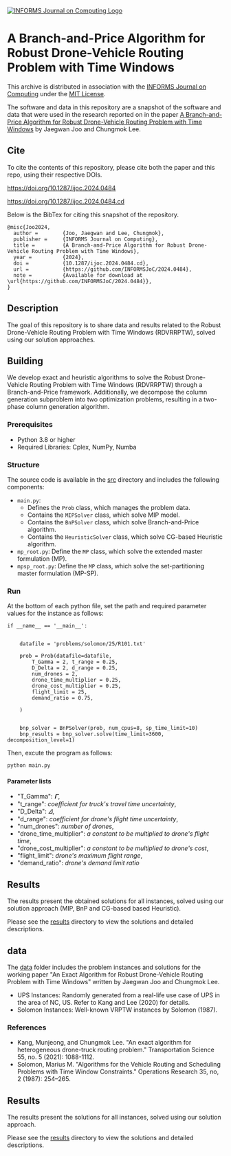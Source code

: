 [![INFORMS Journal on Computing Logo](https://INFORMSJoC.github.io/logos/INFORMS_Journal_on_Computing_Header.jpg)](https://pubsonline.informs.org/journal/ijoc)

# A Branch-and-Price Algorithm for Robust Drone-Vehicle Routing Problem with Time Windows

This archive is distributed in association with the [INFORMS Journal on
Computing](https://pubsonline.informs.org/journal/ijoc) under the [MIT License](LICENSE).

The software and data in this repository are a snapshot of the software and data that were used in the research reported on in the paper [A Branch-and-Price Algorithm for Robust Drone-Vehicle Routing Problem with Time Windows](https://doi.org/10.1287/ijoc.2023.0484) by Jaegwan Joo and Chungmok Lee.

## Cite

To cite the contents of this repository, please cite both the paper and this repo, using their respective DOIs.

https://doi.org/10.1287/ijoc.2024.0484

https://doi.org/10.1287/ijoc.2024.0484.cd

Below is the BibTex for citing this snapshot of the repository.

```
@misc{Joo2024,
  author =        {Joo, Jaegwan and Lee, Chungmok},
  publisher =     {INFORMS Journal on Computing},
  title =         {A Branch-and-Price Algorithm for Robust Drone-Vehicle Routing Problem with Time Windows},
  year =          {2024},
  doi =           {10.1287/ijoc.2024.0484.cd},
  url =           {https://github.com/INFORMSJoC/2024.0484},
  note =          {Available for download at \url{https://github.com/INFORMSJoC/2024.0484}},
}
```

## Description

The goal of this repository is to share data and results related to the Robust Drone-Vehicle Routing Problem with Time Windows (RDVRRPTW), solved using our solution approaches.

## Building

We develop exact and heuristic algorithms to solve the Robust Drone-Vehicle Routing Problem with Time Windows (RDVRRPTW) through a Branch-and-Price framework. Additionally, we decompose the column generation subproblem into two optimization problems, resulting in a two-phase column generation algorithm.

### Prerequisites

- Python 3.8 or higher
- Required Libraries: Cplex, NumPy, Numba

### Structure

The source code is available in the [src](src) directory and includes the following components:

- `main.py`: 
  - Defines the `Prob` class, which manages the problem data.
  - Contains the `MIPSolver` class, which solve MIP model.
  - Contains the `BnPSolver` class, which solve Branch-and-Price algorithm.
  - Contains the `HeuristicSolver` class, which solve CG-based Heuristic algorithm.
- `mp_root.py`: Define the `MP` class, which solve the extended master formulation (MP).
- `mpsp_root.py`: Define the `MP` class, which solve the set-partitioning master formulation (MP-SP).

### Run

At the bottom of each python file, set the path and required parameter values for the instance as follows:
```
if __name__ == '__main__':


    datafile = 'problems/solomon/25/R101.txt'

    prob = Prob(datafile=datafile,
        T_Gamma = 2, t_range = 0.25,
        D_Delta = 2, d_range = 0.25,
        num_drones = 2,
        drone_time_multiplier = 0.25,
        drone_cost_multiplier = 0.25,
        flight_limit = 25,
        demand_ratio = 0.75,

    )


    bnp_solver = BnPSolver(prob, num_cpus=8, sp_time_limit=10)
    bnp_results = bnp_solver.solve(time_limit=3600, decomposition_level=1)

```

Then, excute the program as follows:

```bash
python main.py
```

#### Parameter lists

- "T_Gamma": *𝚪*, 
- "t_range": *coefficient for truck's travel time uncertainty*, 
- "D_Delta": *𝛥*, 
- "d_range": *coefficient for drone's flight time uncertainty*, 
- "num_drones": *number of drones*, 
- "drone_time_multiplier": *a constant to be multiplied to drone's flight time*, 
- "drone_cost_multiplier": *a constant to be multiplied to drone's cost*, 
- "flight_limit": *drone's maximum flight range*, 
- "demand_ratio": *drone's demand limit ratio*

## Results

The results present the obtained solutions for all instances, solved using our solution approach (MIP, BnP and CG-based based Heuristic).

Please see the [results](results) directory to view the solutions and detailed descriptions.

## data

The [data](data) folder includes the problem instances and solutions for the working paper "An Exact Algorithm for Robust Drone-Vehicle Routing Problem with Time Windows" written by Jaegwan Joo and Chungmok Lee.

- UPS Instances: Randomly generated from a real-life use case of UPS in the area of NC, US. Refer to Kang and Lee (2020) for details.
- Solomon Instances: Well-known VRPTW instances by Solomon (1987).

### References

- Kang, Munjeong, and Chungmok Lee. "An exact algorithm for heterogeneous drone-truck routing problem." Transportation Science 55, no. 5 (2021): 1088-1112.
- Solomon,  Marius M. "Algorithms for the Vehicle Routing and Scheduling Problems with Time Window Constraints." Operations Research 35, no, 2 (1987): 254–265.

## Results

The results present the solutions for all instances, solved using our solution approach.

Please see the [results](results) directory to view the solutions and detailed descriptions.
